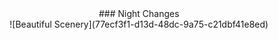 <center>### Night Changes</center>
<center>![Beautiful Scenery](77ecf3f1-d13d-48dc-9a75-c21dbf41e8ed)</center>
